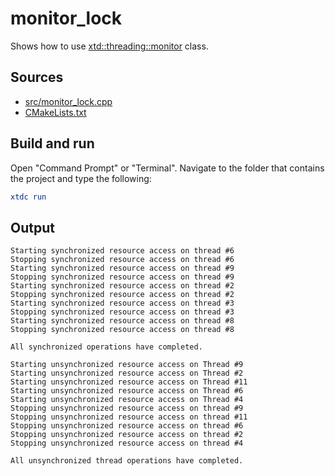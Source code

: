 # monitor_lock

Shows how to use [xtd::threading::monitor](https://gammasoft71.github.io/xtd/reference_guides/latest/classxtd_1_1threading_1_1monitor.html) class.

## Sources

* [src/monitor_lock.cpp](src/monitor_lock.cpp)
* [CMakeLists.txt](CMakeLists.txt)

## Build and run

Open "Command Prompt" or "Terminal". Navigate to the folder that contains the project and type the following:

```cmake
xtdc run
```

## Output

```
Starting synchronized resource access on thread #6
Stopping synchronized resource access on thread #6
Starting synchronized resource access on thread #9
Stopping synchronized resource access on thread #9
Starting synchronized resource access on thread #2
Stopping synchronized resource access on thread #2
Starting synchronized resource access on thread #3
Stopping synchronized resource access on thread #3
Starting synchronized resource access on thread #8
Stopping synchronized resource access on thread #8
	
All synchronized operations have completed.

Starting unsynchronized resource access on Thread #9
Starting unsynchronized resource access on Thread #2
Starting unsynchronized resource access on Thread #11
Starting unsynchronized resource access on Thread #6
Starting unsynchronized resource access on Thread #4
Stopping unsynchronized resource access on thread #9
Stopping unsynchronized resource access on thread #11
Stopping unsynchronized resource access on thread #6
Stopping unsynchronized resource access on thread #2
Stopping unsynchronized resource access on thread #4
	
All unsynchronized thread operations have completed.

```

